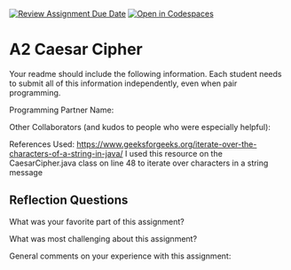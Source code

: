 [![Review Assignment Due Date](https://classroom.github.com/assets/deadline-readme-button-22041afd0340ce965d47ae6ef1cefeee28c7c493a6346c4f15d667ab976d596c.svg)](https://classroom.github.com/a/EMzpsL_M)
[![Open in Codespaces](https://classroom.github.com/assets/launch-codespace-2972f46106e565e64193e422d61a12cf1da4916b45550586e14ef0a7c637dd04.svg)](https://classroom.github.com/open-in-codespaces?assignment_repo_id=18190976)
# A2 Caesar Cipher

Your readme should include the following information. Each student needs to submit all of this information independently, even when pair programming. 

Programming Partner Name:

Other Collaborators (and kudos to people who were especially helpful):

References Used: https://www.geeksforgeeks.org/iterate-over-the-characters-of-a-string-in-java/ I used this resource on the CaesarCipher.java class on line 48 to iterate over characters in a string message


## Reflection Questions

What was your favorite part of this assignment?

What was most challenging about this assignment?

General comments on your experience with this assignment:
